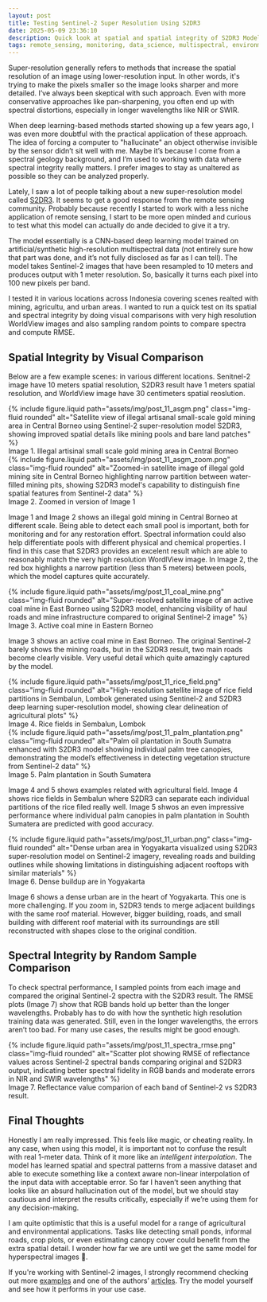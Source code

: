 ```yaml
---
layout: post
title: Testing Sentinel-2 Super Resolution Using S2DR3
date: 2025-05-09 23:36:10
description: Quick look at spatial and spatial integrity of S2DR3 Model in mining, agricultur, and urban related scene
tags: remote_sensing, monitoring, data_science, multispectral, environment, mining, urban
---
```


Super-resolution generally refers to methods that increase the spatial resolution of an image using lower-resolution input. In other words, it's trying to make the pixels smaller so the image looks sharper and more detailed. I’ve always been skeptical with such approach. Even with more conservative approaches like pan-sharpening, you often end up with spectral distortions, especially in longer wavelengths like NIR or SWIR.

When deep learning-based methods started showing up a few years ago, I was even more doubtful with the practical application of these approach. The idea of forcing a computer to "hallucinate" an object otherwise invisible by the sensor didn’t sit well with me. Maybe it’s because I come from a spectral geology background, and I’m used to working with data where spectral integrity really matters. I prefer images to stay as unaltered as possible so they can be analyzed properly.

Lately, I saw a lot of people talking about a new super-resolution model called [S2DR3](https://medium.com/@ya_71389/sentinel-2-deep-resolution-3-0-c71a601a2253). It seems to get a good response from the remote sensing community. Probably because recently I started to work with a less niche application of remote sensing, I start to be more open minded and curious to test what this model can actually do ande decided to give it a try.

The model essentially is a CNN-based deep learning model trained on artificial/synthetic high-resolution multispectral data (not entirely sure how that part was done, and it’s not fully disclosed as far as I can tell). The model takes Sentinel-2 images that have been resampled to 10 meters and produces output with 1 meter resolution. So, basically it turns each pixel into 100 new pixels per band.

I tested it in various locations across Indonesia covering scenes realted with mining, agricultu, and urban areas. I wanted to run a quick test on its spatial and spectral integrity by doing visual comparisons with very high resolution WorldView images and also sampling random points to compare spectra and compute RMSE.


## Spatial Integrity by Visual Comparison

Below are a few example scenes: in various different locations. Senitnel-2 image have 10 meters spatial resolution, S2DR3 result have 1 meters spatial resolution, and WorldView image have 30 centimeters spatial reoslution.

<div class="row mt-3">
    <div class="col-sm mt-3 mt-md-0">
        {% include figure.liquid 
            path="assets/img/post_11_asgm.png" 
            class="img-fluid rounded" 
            alt="Satellite view of illegal artisanal small-scale gold mining area in Central Borneo using Sentinel-2 super-resolution model S2DR3, showing improved spatial details like mining pools and bare land patches"
        %}
    </div>
</div>
<div class="caption">
    Image 1. Illegal artisinal small scale gold mining area in Central Borneo
</div>

<div class="row mt-3">
    <div class="col-sm mt-3 mt-md-0">
        {% include figure.liquid 
            path="assets/img/post_11_asgm_zoom.png" 
            class="img-fluid rounded" 
            alt="Zoomed-in satellite image of illegal gold mining site in Central Borneo highlighting narrow partition between water-filled mining pits, showing S2DR3 model's capability to distinguish fine spatial features from Sentinel-2 data"
        %}
    </div>
</div>
<div class="caption">
    Image 2. Zoomed in version of Image 1
</div>

Image 1 and Image 2 shows an illegal gold mining in Central Borneo at different scale. Being able to detect each small pool is important, both for monitoring and for any restoration effort. Spectral information could also help differentiate pools with different physical and chemical properties. I find in this case that S2DR3 provides an excelent result which are able to reasonably match the very high resolution WordlView image. In Image 2, the red box highlights a narrow partition (less than 5 meters) between pools, which the model captures quite accurately.

<div class="row mt-3">
    <div class="col-sm mt-3 mt-md-0">
        {% include figure.liquid 
            path="assets/img/post_11_coal_mine.png" 
            class="img-fluid rounded" 
            alt="Super-resolved satellite image of an active coal mine in East Borneo using S2DR3 model, enhancing visibility of haul roads and mine infrastructure compared to original Sentinel-2 image"
        %}
    </div>
</div>
<div class="caption">
    Image 3. Active coal mine in Eastern Borneo
</div>

Image 3 shows an active coal mine in East Borneo. The original Sentinel-2 barely shows the mining roads, but in the S2DR3 result, two main roads become clearly visible. Very useful detail which quite amazingly captured by the model.

<div class="row mt-3">
    <div class="col-sm mt-3 mt-md-0">
        {% include figure.liquid 
            path="assets/img/post_11_rice_field.png" 
            class="img-fluid rounded" 
            alt="High-resolution satellite image of rice field partitions in Sembalun, Lombok generated using Sentinel-2 and S2DR3 deep learning super-resolution model, showing clear delineation of agricultural plots"
        %}
    </div>
</div>
<div class="caption">
    Image 4. Rice fields in Sembalun, Lombok
</div>

<div class="row mt-3">
    <div class="col-sm mt-3 mt-md-0">
        {% include figure.liquid 
            path="assets/img/post_11_palm_plantation.png" 
            class="img-fluid rounded" 
            alt="Palm oil plantation in South Sumatra enhanced with S2DR3 model showing individual palm tree canopies, demonstrating the model’s effectiveness in detecting vegetation structure from Sentinel-2 data"
        %}
    </div>
</div>
<div class="caption">
    Image 5. Palm plantation in South Sumatera
</div>

Image 4 and 5 shows examples related with agricultural field. Image 4 shows rice fields in Sembalun where S2DR3 can separate each individual partitions of the rice filed really well. Image 5 shwos an even impressive performance where individual palm canopies in palm plantation in Souhth Sumatera are predicted with good accuracy.

<div class="row mt-3">
    <div class="col-sm mt-3 mt-md-0">
        {% include figure.liquid 
            path="assets/img/post_11_urban.png" 
            class="img-fluid rounded" 
            alt="Dense urban area in Yogyakarta visualized using S2DR3 super-resolution model on Sentinel-2 imagery, revealing roads and building outlines while showing limitations in distinguishing adjacent rooftops with similar materials"
        %}
    </div>
</div>
<div class="caption">
    Image 6. Dense buildup are in Yogyakarta
</div>

Image 6 shows a dense urban are in the heart of Yogyakarta. This one is more challenging. If you zoom in, S2DR3 tends to merge adjacent buildings with the same roof material. However, bigger building, roads, and small building with different roof material with its surroundings are still reconstructed with shapes close to the original condition.


## Spectral Integrity by Random Sample Comparison

To check spectral performance, I sampled points from each image and compared the original Sentinel-2 spectra with the S2DR3 result. The RMSE plots (Image 7) show that RGB bands hold up better than the longer wavelengths. Probably has to do with how the synthetic high resolution training data was generated. Still, even in the longer wavelengths, the errors aren’t too bad. For many use cases, the results might be good enough.

<div class="row mt-3">
    <div class="col-sm mt-3 mt-md-0">
        {% include figure.liquid 
            path="assets/img/post_11_spectra_rmse.png" 
            class="img-fluid rounded" 
            alt="Scatter plot showing RMSE of reflectance values across Sentinel-2 spectral bands comparing original and S2DR3 output, indicating better spectral fidelity in RGB bands and moderate errors in NIR and SWIR wavelengths"
        %}
    </div>
</div>
<div class="caption">
    Image 7. Reflectance value comparion of each band of Sentinel-2 vs S2DR3 result.
</div>

## Final Thoughts

Honestly I am really impressed. This feels like magic, or cheating reality. In any case, when using this model, it is important not to confuse the result with real 1-meter data. Think of it more like an *intelligent interpolation*. The model has learned spatial and spectral patterns from a massive dataset and able to execute something like a context aware non-linear interpolation of the input data with acceptable error. So far I haven’t seen anything that looks like an absurd hallucination out of the model, but we should stay cautious and interpret the results critically, especially if we’re using them for any decision-making.

I am  quite optimistic that this is a useful model for a range of agricultural and environmental applications. Tasks like detecting small ponds, informal roads, crop plots, or even estimating canopy cover could benefit from the extra spatial detail. I wonder how far we are until we get the same model for hyperspectral images 👀.

If you're working with Sentinel-2 images, I strongly recommend checking out more [examples](https://storage.googleapis.com/0x7ff601307fa2/s2dr3menu2.html) and one of the authors’ [articles](https://medium.com/@ya_71389/sentinel-2-deep-resolution-3-0-c71a601a2253). Try the model yourself and see how it performs in your use case.

